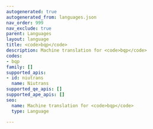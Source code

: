 ```yaml
---
autogenerated: true
autogenerated_from: languages.json
nav_order: 999
nav_exclude: true
parent: Languages
layout: language
title: <code>bqp</code>
description: Machine translation for <code>bqp</code>
codes:
- bqp
family: []
supported_apis:
- id: niutrans
  name: Niutrans
supported_qe_apis: []
supported_ape_apis: []
seo:
  name: Machine translation for <code>bqp</code>
  type: Language

---
```


